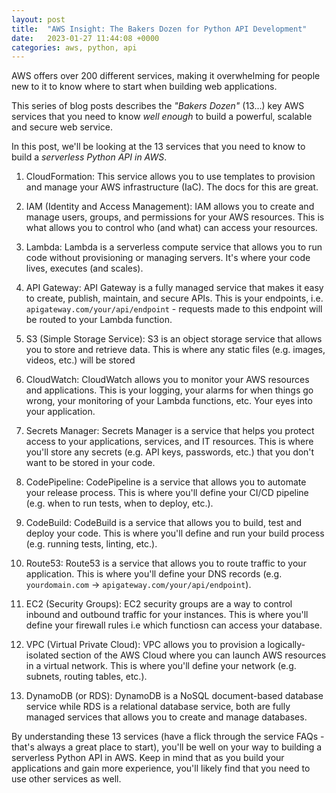 ```yaml
---
layout: post
title:  "AWS Insight: The Bakers Dozen for Python API Development"
date:   2023-01-27 11:44:08 +0000
categories: aws, python, api
---
```


AWS offers over 200 different services, making it overwhelming for people new to it to know where to start when building web applications.

This series of blog posts describes the *"Bakers Dozen"* (13...) key AWS services that you need to know _well enough_ to build a powerful, scalable and secure web service.

In this post, we'll be looking at the 13 services that you need to know to build a *serverless Python API in AWS*.

1. CloudFormation: This service allows you to use templates to provision and manage your AWS infrastructure (IaC). The docs for this are great.

2. IAM (Identity and Access Management): IAM allows you to create and manage users, groups, and permissions for your AWS resources. This is what allows you to control who (and what) can access your resources.

3. Lambda: Lambda is a serverless compute service that allows you to run code without provisioning or managing servers. It's where your code lives, executes (and scales).

4. API Gateway: API Gateway is a fully managed service that makes it easy to create, publish, maintain, and secure APIs. This is your endpoints, i.e. `apigateway.com/your/api/endpoint` - requests made to this endpoint will be routed to your Lambda function.

5. S3 (Simple Storage Service): S3 is an object storage service that allows you to store and retrieve data. This is where any static files (e.g. images, videos, etc.) will be stored

6. CloudWatch: CloudWatch allows you to monitor your AWS resources and applications. This is your logging, your alarms for when things go wrong, your monitoring of your Lambda functions, etc. Your eyes into your application.

7. Secrets Manager: Secrets Manager is a service that helps you protect access to your applications, services, and IT resources. This is where you'll store any secrets (e.g. API keys, passwords, etc.) that you don't want to be stored in your code.

8. CodePipeline: CodePipeline is a service that allows you to automate your release process. This is where you'll define your CI/CD pipeline (e.g. when to run tests, when to deploy, etc.).

9. CodeBuild: CodeBuild is a service that allows you to build, test and deploy your code. This is where you'll define and run your build process (e.g. running tests, linting, etc.).

10. Route53: Route53 is a service that allows you to route traffic to your application. This is where you'll define your DNS records (e.g. `yourdomain.com` -> `apigateway.com/your/api/endpoint`).

11. EC2 (Security Groups): EC2 security groups are a way to control inbound and outbound traffic for your instances. This is where you'll define your firewall rules i.e which functiosn can access your database.

12. VPC (Virtual Private Cloud): VPC allows you to provision a logically-isolated section of the AWS Cloud where you can launch AWS resources in a virtual network. This is where you'll define your network (e.g. subnets, routing tables, etc.).

13. DynamoDB (or RDS): DynamoDB is a NoSQL document-based database service while RDS is a relational database service, both are fully managed services that allows you to create and manage databases.

By understanding these 13 services (have a flick through the service FAQs - that's always a great place to start), you'll be well on your way to building a serverless Python API in AWS. Keep in mind that as you build your applications and gain more experience, you'll likely find that you need to use other services as well.
